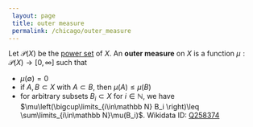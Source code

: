 ```yaml
---
 layout: page
 title: outer measure
 permalink: /chicago/outer_measure
---
```

Let $\mathcal P(X)$ be the [power set](https://mathgloss.github.io/MathGloss/power_set) of $X$. An **outer measure** on $X$ is a function $\mu: \mathcal P(X) \to [0,\infty]$ such that
- $\mu(\emptyset) = 0$ 
- if $A, B \subset X$ with $A\subset B$, then $\mu(A) \leq\mu(B)$
- for arbitrary subsets $B_i \subset X$ for $i \in \mathbb N$, we have $\mu\left(\bigcup\limits_{i\in\mathbb N} B_i \right)\leq \sum\limits_{i\in\mathbb N}\mu(B_i)$.
Wikidata ID: [Q258374](https://www.wikidata.org/wiki/Q258374)